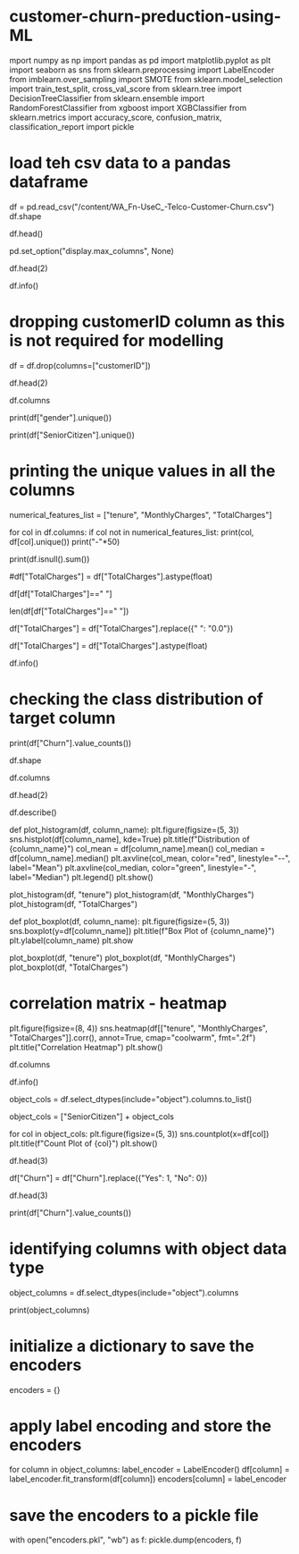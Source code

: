 # customer-churn-preduction-using-ML
mport numpy as np
import pandas as pd
import matplotlib.pyplot as plt
import seaborn as sns
from sklearn.preprocessing import LabelEncoder
from imblearn.over_sampling import SMOTE
from sklearn.model_selection import train_test_split, cross_val_score
from sklearn.tree import DecisionTreeClassifier
from sklearn.ensemble import RandomForestClassifier
from xgboost import XGBClassifier
from sklearn.metrics import accuracy_score, confusion_matrix, classification_report
import pickle
# load teh csv data to a pandas dataframe
df = pd.read_csv("/content/WA_Fn-UseC_-Telco-Customer-Churn.csv")
df.shape

df.head()

pd.set_option("display.max_columns", None)

df.head(2)

df.info()

# dropping customerID column as this is not required for modelling
df = df.drop(columns=["customerID"])

df.head(2)

df.columns

print(df["gender"].unique())

print(df["SeniorCitizen"].unique())

# printing the unique values in all the columns

numerical_features_list = ["tenure", "MonthlyCharges", "TotalCharges"]

for col in df.columns:
  if col not in numerical_features_list:
    print(col, df[col].unique())
    print("-"*50)

print(df.isnull().sum())

#df["TotalCharges"] = df["TotalCharges"].astype(float)

df[df["TotalCharges"]==" "]

len(df[df["TotalCharges"]==" "])

df["TotalCharges"] = df["TotalCharges"].replace({" ": "0.0"})

df["TotalCharges"] = df["TotalCharges"].astype(float)

df.info()

# checking the class distribution of target column
print(df["Churn"].value_counts())

df.shape

df.columns

df.head(2)

df.describe()

def plot_histogram(df, column_name):
  plt.figure(figsize=(5, 3))
  sns.histplot(df[column_name], kde=True)
  plt.title(f"Distribution of {column_name}")
  col_mean = df[column_name].mean()
  col_median = df[column_name].median()
  plt.axvline(col_mean, color="red", linestyle="--", label="Mean")
  plt.axvline(col_median, color="green", linestyle="-", label="Median")
  plt.legend()
  plt.show()

plot_histogram(df, "tenure")
plot_histogram(df, "MonthlyCharges")
plot_histogram(df, "TotalCharges")

def plot_boxplot(df, column_name):
  plt.figure(figsize=(5, 3))
  sns.boxplot(y=df[column_name])
  plt.title(f"Box Plot of {column_name}")
  plt.ylabel(column_name)
  plt.show

plot_boxplot(df, "tenure")
plot_boxplot(df, "MonthlyCharges")
plot_boxplot(df, "TotalCharges")

# correlation matrix - heatmap
plt.figure(figsize=(8, 4))
sns.heatmap(df[["tenure", "MonthlyCharges", "TotalCharges"]].corr(), annot=True, cmap="coolwarm", fmt=".2f")
plt.title("Correlation Heatmap")
plt.show()

df.columns

df.info()

object_cols = df.select_dtypes(include="object").columns.to_list()

object_cols = ["SeniorCitizen"] + object_cols

for col in object_cols:
  plt.figure(figsize=(5, 3))
  sns.countplot(x=df[col])
  plt.title(f"Count Plot of {col}")
  plt.show()

df.head(3)

df["Churn"] = df["Churn"].replace({"Yes": 1, "No": 0})

df.head(3)

print(df["Churn"].value_counts())

# identifying columns with object data type
object_columns = df.select_dtypes(include="object").columns

print(object_columns)

# initialize a dictionary to save the encoders
encoders = {}

# apply label encoding and store the encoders
for column in object_columns:
  label_encoder = LabelEncoder()
  df[column] = label_encoder.fit_transform(df[column])
  encoders[column] = label_encoder

# save the encoders to a pickle file
with open("encoders.pkl", "wb") as f:
  pickle.dump(encoders, f)
